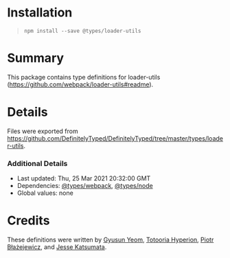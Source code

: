 # Installation
> `npm install --save @types/loader-utils`

# Summary
This package contains type definitions for loader-utils (https://github.com/webpack/loader-utils#readme).

# Details
Files were exported from https://github.com/DefinitelyTyped/DefinitelyTyped/tree/master/types/loader-utils.

### Additional Details
 * Last updated: Thu, 25 Mar 2021 20:32:00 GMT
 * Dependencies: [@types/webpack](https://npmjs.com/package/@types/webpack), [@types/node](https://npmjs.com/package/@types/node)
 * Global values: none

# Credits
These definitions were written by [Gyusun Yeom](https://github.com/Perlmint), [Totooria Hyperion](https://github.com/TotooriaHyperion), [Piotr Błażejewicz](https://github.com/peterblazejewicz), and [Jesse Katsumata](https://github.com/Naturalclar).
